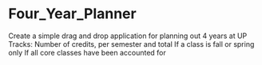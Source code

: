 # Four_Year_Planner
Create a simple drag and drop application for planning out 4 years at UP
Tracks:
  Number of credits, per semester and total 
  If a class is fall or spring only 
  If all core classes have been accounted for
